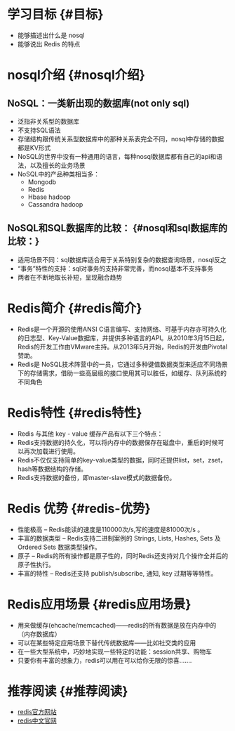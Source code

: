 # 学习目标 {#目标}

* 能够描述出什么是 nosql 
* 能够说出 Redis 的特点

# nosql介绍 {#nosql介绍}

## NoSQL：一类新出现的数据库\(not only sql\)

* 泛指非关系型的数据库
* 不支持SQL语法
* 存储结构跟传统关系型数据库中的那种关系表完全不同，nosql中存储的数据都是KV形式
* NoSQL的世界中没有一种通用的语言，每种nosql数据库都有自己的api和语法，以及擅长的业务场景
* NoSQL中的产品种类相当多：
  * Mongodb
  * Redis
  * Hbase hadoop
  * Cassandra hadoop

## NoSQL和SQL数据库的比较： {#nosql和sql数据库的比较：}

* 适用场景不同：sql数据库适合用于关系特别复杂的数据查询场景，nosql反之
* “事务”特性的支持：sql对事务的支持非常完善，而nosql基本不支持事务
* 两者在不断地取长补短，呈现融合趋势

# Redis简介 {#redis简介}

* Redis是一个开源的使用ANSI C语言编写、支持网络、可基于内存亦可持久化的日志型、Key-Value数据库，并提供多种语言的API。从2010年3月15日起，Redis的开发工作由VMware主持。从2013年5月开始，Redis的开发由Pivotal赞助。
* Redis是 NoSQL技术阵营中的一员，它通过多种键值数据类型来适应不同场景下的存储需求，借助一些高层级的接口使用其可以胜任，如缓存、队列系统的不同角色

# Redis特性 {#redis特性}

* Redis 与其他 key - value 缓存产品有以下三个特点：
* Redis支持数据的持久化，可以将内存中的数据保存在磁盘中，重启的时候可以再次加载进行使用。
* Redis不仅仅支持简单的key-value类型的数据，同时还提供list，set，zset，hash等数据结构的存储。
* Redis支持数据的备份，即master-slave模式的数据备份。

# Redis 优势 {#redis-优势}

* 性能极高 – Redis能读的速度是110000次/s,写的速度是81000次/s 。
* 丰富的数据类型 – Redis支持二进制案例的 Strings, Lists, Hashes, Sets 及 Ordered Sets 数据类型操作。
* 原子 – Redis的所有操作都是原子性的，同时Redis还支持对几个操作全并后的原子性执行。
* 丰富的特性 – Redis还支持 publish/subscribe, 通知, key 过期等等特性。

# Redis应用场景 {#redis应用场景}

* 用来做缓存\(ehcache/memcached\)——redis的所有数据是放在内存中的（内存数据库）
* 可以在某些特定应用场景下替代传统数据库——比如社交类的应用
* 在一些大型系统中，巧妙地实现一些特定的功能：session共享、购物车
* 只要你有丰富的想象力，redis可以用在可以给你无限的惊喜…….

# 推荐阅读 {#推荐阅读}

* [redis官方网站](https://redis.io/)
* [redis中文官网](http://redis.cn/)




